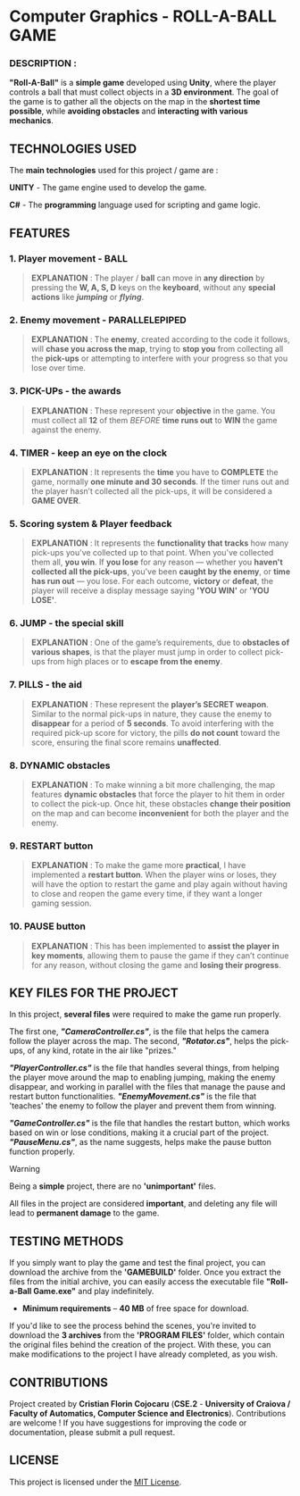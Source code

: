# Computer Graphics - ROLL-A-BALL GAME


### DESCRIPTION :
**"Roll-A-Ball"** is a **simple game** developed using **Unity**, where the player controls a ball that must collect objects in a **3D environment**. The goal of the game is to gather all the objects on the map in the **shortest time possible**, while **avoiding obstacles** and **interacting with various mechanics**.


## TECHNOLOGIES USED
The **main technologies** used for this project / game are :

**UNITY** - The game engine used to develop the game.

**C#** - The **programming** language used for scripting and game logic.


## FEATURES
### 1. Player movement - **BALL**
> **EXPLANATION** : The player / **ball** can move in **any direction** by pressing the **W, A, S, D** keys on the **keyboard**, without any **special actions** like ***jumping*** or ***flying***.

### 2. Enemy movement - PARALLELEPIPED
> **EXPLANATION** : The **enemy**, created according to the code it follows, will **chase you across the map**, trying to **stop you** from collecting all the **pick-ups** or attempting to interfere with your progress so that you lose over time.

### 3. PICK-UPs - the awards
> **EXPLANATION** : These represent your **objective** in the game. You must collect all **12** of them *BEFORE* **time runs out** to **WIN** the game against the enemy.

### 4. TIMER - keep an eye on the clock
> **EXPLANATION** : It represents the **time** you have to **COMPLETE** the game, normally **one minute and 30 seconds**. If the timer runs out and the player hasn’t collected all the pick-ups, it will be considered a **GAME OVER**.

### 5. Scoring system & Player feedback
> **EXPLANATION** : It represents the **functionality that tracks** how many pick-ups you've collected up to that point. When you've collected them all, **you win**. If **you lose** for any reason — whether you **haven't collected all the pick-ups**, you've been **caught by the enemy**, or **time has run out** — you lose. For each outcome, **victory** or **defeat**, the player will receive a display message saying **'YOU WIN'** or **'YOU LOSE'**.

### 6. JUMP - the special skill
> **EXPLANATION** : One of the game’s requirements, due to **obstacles of various shapes**, is that the player must jump in order to collect pick-ups from high places or to **escape from the enemy**.

### 7. PILLS - the aid
> **EXPLANATION** : These represent the **player’s SECRET weapon**. Similar to the normal pick-ups in nature, they cause the enemy to **disappear** for a period of **5 seconds**. To avoid interfering with the required pick-up score for victory, the pills **do not count** toward the score, ensuring the final score remains **unaffected**.

### 8. DYNAMIC obstacles
> **EXPLANATION** : To make winning a bit more challenging, the map features **dynamic obstacles** that force the player to hit them in order to collect the pick-up. Once hit, these obstacles **change their position** on the map and can become **inconvenient** for both the player and the enemy.

### 9. RESTART button
> **EXPLANATION** : To make the game more **practical**, I have implemented a **restart button**. When the player wins or loses, they will have the option to restart the game and play again without having to close and reopen the game every time, if they want a longer gaming session.

### 10. PAUSE button
> **EXPLANATION** : This has been implemented to **assist the player in key moments**, allowing them to pause the game if they can’t continue for any reason, without closing the game and **losing their progress**.


## KEY FILES FOR THE PROJECT
In this project, **several files** were required to make the game run properly.

The first one, ***"CameraController.cs"***, is the file that helps the camera follow the player across the map. 
The second, ***"Rotator.cs"***, helps the pick-ups, of any kind, rotate in the air like "prizes."

***"PlayerController.cs"*** is the file that handles several things, from helping the player move around the map to enabling jumping, making the enemy disappear, and working in parallel with the files that manage the pause and restart button functionalities.
***"EnemyMovement.cs"*** is the file that 'teaches' the enemy to follow the player and prevent them from winning.

***"GameController.cs"*** is the file that handles the restart button, which works based on win or lose conditions, making it a crucial part of the project. ***"PauseMenu.cs"***, as the name suggests, helps make the pause button function properly.


> [!WARNING]
> Being a **simple** project, there are no **'unimportant'** files.
> 
> All files in the project are considered **important**, and deleting any file will lead to **permanent damage** to the game.


## TESTING METHODS
If you simply want to play the game and test the final project, you can download the archive from the **'GAMEBUILD'** folder. Once you extract the files from the initial archive, you can easily access the executable file **"Roll-a-Ball Game.exe"** and play indefinitely. 

- **Minimum requirements** – **40 MB** of free space for download.

If you'd like to see the process behind the scenes, you're invited to download the **3 archives** from the **'PROGRAM FILES'** folder, which contain the original files behind the creation of the project. With these, you can make modifications to the project I have already completed, as you wish.


## CONTRIBUTIONS 
Project created by **Cristian Florin Cojocaru** (**CSE.2** - **University of Craiova / Faculty of Automatics, Computer Science and Electronics**). Contributions are welcome ! If you have suggestions for improving the code or documentation, please submit a pull request.


## LICENSE
This project is licensed under the [MIT License](LICENSE).
